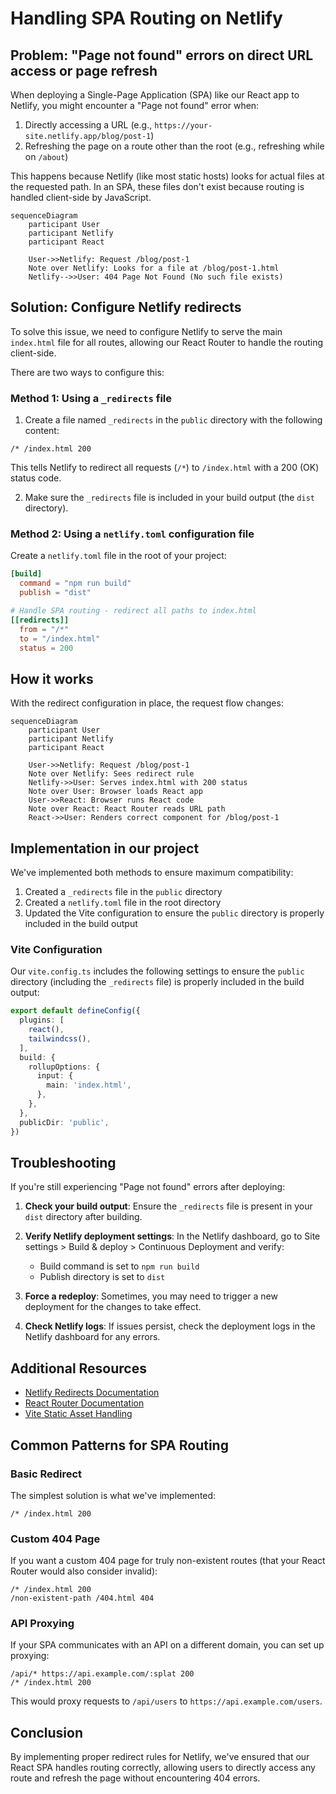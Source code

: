 # Handling SPA Routing on Netlify

## Problem: "Page not found" errors on direct URL access or page refresh

When deploying a Single-Page Application (SPA) like our React app to Netlify, you might encounter a "Page not found" error when:

1. Directly accessing a URL (e.g., `https://your-site.netlify.app/blog/post-1`)
2. Refreshing the page on a route other than the root (e.g., refreshing while on `/about`)

This happens because Netlify (like most static hosts) looks for actual files at the requested path. In an SPA, these files don't exist because routing is handled client-side by JavaScript.

```mermaid
sequenceDiagram
    participant User
    participant Netlify
    participant React

    User->>Netlify: Request /blog/post-1
    Note over Netlify: Looks for a file at /blog/post-1.html
    Netlify-->>User: 404 Page Not Found (No such file exists)
```

## Solution: Configure Netlify redirects

To solve this issue, we need to configure Netlify to serve the main `index.html` file for all routes, allowing our React Router to handle the routing client-side.

There are two ways to configure this:

### Method 1: Using a `_redirects` file

1. Create a file named `_redirects` in the `public` directory with the following content:

```
/* /index.html 200
```

This tells Netlify to redirect all requests (`/*`) to `/index.html` with a 200 (OK) status code.

2. Make sure the `_redirects` file is included in your build output (the `dist` directory).

### Method 2: Using a `netlify.toml` configuration file

Create a `netlify.toml` file in the root of your project:

```toml
[build]
  command = "npm run build"
  publish = "dist"

# Handle SPA routing - redirect all paths to index.html
[[redirects]]
  from = "/*"
  to = "/index.html"
  status = 200
```

## How it works

With the redirect configuration in place, the request flow changes:

```mermaid
sequenceDiagram
    participant User
    participant Netlify
    participant React

    User->>Netlify: Request /blog/post-1
    Note over Netlify: Sees redirect rule
    Netlify->>User: Serves index.html with 200 status
    Note over User: Browser loads React app
    User->>React: Browser runs React code
    Note over React: React Router reads URL path
    React->>User: Renders correct component for /blog/post-1
```

## Implementation in our project

We've implemented both methods to ensure maximum compatibility:

1. Created a `_redirects` file in the `public` directory
2. Created a `netlify.toml` file in the root directory
3. Updated the Vite configuration to ensure the `public` directory is properly included in the build output

### Vite Configuration

Our `vite.config.ts` includes the following settings to ensure the `public` directory (including the `_redirects` file) is properly included in the build output:

```typescript
export default defineConfig({
  plugins: [
    react(),
    tailwindcss(),
  ],
  build: {
    rollupOptions: {
      input: {
        main: 'index.html',
      },
    },
  },
  publicDir: 'public',
})
```

## Troubleshooting

If you're still experiencing "Page not found" errors after deploying:

1. **Check your build output**: Ensure the `_redirects` file is present in your `dist` directory after building.

2. **Verify Netlify deployment settings**: In the Netlify dashboard, go to Site settings > Build & deploy > Continuous Deployment and verify:
   - Build command is set to `npm run build`
   - Publish directory is set to `dist`

3. **Force a redeploy**: Sometimes, you may need to trigger a new deployment for the changes to take effect.

4. **Check Netlify logs**: If issues persist, check the deployment logs in the Netlify dashboard for any errors.

## Additional Resources

- [Netlify Redirects Documentation](https://docs.netlify.com/routing/redirects/)
- [React Router Documentation](https://reactrouter.com/en/main)
- [Vite Static Asset Handling](https://vitejs.dev/guide/assets.html)

## Common Patterns for SPA Routing

### Basic Redirect

The simplest solution is what we've implemented:

```
/* /index.html 200
```

### Custom 404 Page

If you want a custom 404 page for truly non-existent routes (that your React Router would also consider invalid):

```
/* /index.html 200
/non-existent-path /404.html 404
```

### API Proxying

If your SPA communicates with an API on a different domain, you can set up proxying:

```
/api/* https://api.example.com/:splat 200
/* /index.html 200
```

This would proxy requests to `/api/users` to `https://api.example.com/users`.

## Conclusion

By implementing proper redirect rules for Netlify, we've ensured that our React SPA handles routing correctly, allowing users to directly access any route and refresh the page without encountering 404 errors.

